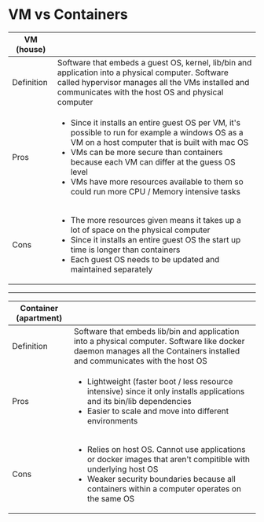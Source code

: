 # VM vs Containers

| VM (house) | |
| ----- | ----- |
| Definition | Software that embeds a guest OS, kernel, lib/bin and application into a physical computer. Software called hypervisor manages all the VMs installed and communicates with the host OS and physical computer
| Pros | <ul><li>Since it installs an entire guest OS per VM, it's possible to run for example a windows OS as a VM on a host computer that is built with mac OS </li><li>VMs can be more secure than containers because each VM can differ at the guess OS level</li><li>VMs have more resources available to them so could run more CPU / Memory intensive tasks</li></ul> |
| Cons | <ul><li>The more resources given means it takes up a lot of space on the physical computer</li><li>Since it installs an entire guest OS the start up time is longer than containers</li><li>Each guest OS needs to be updated and maintained separately</li></ul> |

---

| Container (apartment) | |   
| ----- | ----- |
| Definition | Software that embeds lib/bin and application into a physical computer. Software like docker daemon manages all the Containers installed and communicates with the host OS |
| Pros |<ul><li>Lightweight (faster boot / less resource intensive) since it only installs applications and its bin/lib dependencies</li><li>Easier to scale and move into different environments</li></ul>|  
| Cons |<ul><li>Relies on host OS. Cannot use applications or docker images that aren't compitible with underlying host OS</li><li>Weaker security boundaries because all containers within a computer operates on the same OS</li></ul>|

